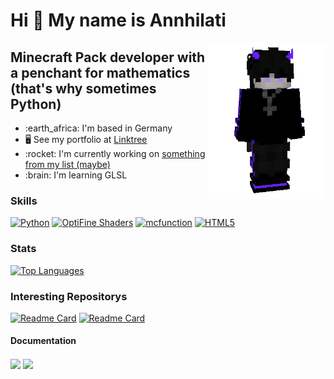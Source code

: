 <h1 align="left">Hi 👋 My name is Annhilati</h1>
<a href="https://github.com/annhilati/"><img align="right" height="250" src="https://raw.githubusercontent.com/annhilati/annhilati/main/Annhilati%20Minecraft%20Model.png" /></a>

Minecraft Pack developer with a penchant for mathematics <br> (that's why sometimes Python)
--------------------------------------------------------------------------------------


<ul>
    <li>:earth_africa: I'm based in Germany</li>
    <li>🖥️ See my portfolio at <a href="http://linktr.ee/annhilati">Linktree</a></li>
    <li>:rocket: I'm currently working on <a href="http://linktr.ee/annhilati">something from my list (maybe)</a></li>
    <li>:brain: I'm learning GLSL</li>
</ul>

<h3 align="left">Skills</h3>
<p align="left">
    <a href="https://www.python.org/" target="_blank" rel="noreferrer"><img src="https://raw.githubusercontent.com/danielcranney/readme-generator/main/public/icons/skills/python-colored.svg" width="36" height="36" alt="Python" /></a>
    <a href="https://github.com/sp614x/optifine/blob/master/OptiFineDoc/doc/shaders.txt" target="_blank" rel="noreferrer"><img src="https://strum355.gallerycdn.vsassets.io/extensions/strum355/vscode-mc-shader/0.9.9/1676220390105/Microsoft.VisualStudio.Services.Icons.Default" width="36" height="36" alt="OptiFine Shaders" /></a>
    <a href="https://minecraft.net" target="_blank" rel="noreferrer"><img src="https://arcensoth.gallerycdn.vsassets.io/extensions/arcensoth/language-mcfunction/0.18.0/1623524423579/Microsoft.VisualStudio.Services.Icons.Default" width="36" height="36" alt="mcfunction" /></a>
    <a href="https://developer.mozilla.org/en-US/docs/Glossary/HTML5" target="_blank" rel="noreferrer"><img src="https://raw.githubusercontent.com/danielcranney/readme-generator/main/public/icons/skills/html5-colored.svg" width="36" height="36" alt="HTML5" /></a>
</p>

### Stats
[![Top Languages](https://github-readme-stats.vercel.app/api/top-langs/?username=annhilati&layout=compact&theme=dark&bg_color=161928&title_color=ffffff&text_color=ffffff&border_color=2A2630&langs_count=8)](https://github.com/annhilati)

### Interesting Repositorys
[![Readme Card](https://github-readme-stats.vercel.app/api/pin/?username=annhilati&repo=servertools-datapack&theme=dark&bg_color=161928&title_color=ffffff&text_color=ffffff&border_color=2A2630&description_lines_count=3)](https://github.com/annhilati/servertools-datapack/)
[![Readme Card](https://github-readme-stats.vercel.app/api/pin/?username=annhilati&repo=meta-maltino&theme=dark&bg_color=161928&title_color=ffffff&text_color=ffffff&border_color=2A2630&description_lines_count=3)](https://github.com/annhilati/meta-maltino)

#### Documentation
<a href="https://github.com/annhilati/minecraft/"><img align="center" src="https://github-readme-stats.vercel.app/api/pin/?username=annhilati&repo=minecraft&theme=dark&bg_color=161928&title_color=ffffff&text_color=ffffff&border_color=2A2630&description_lines_count=3" /></a>
<a href="https://github.com/annhilati/minecraft-shader/"><img align="center" src="https://github-readme-stats.vercel.app/api/pin/?username=annhilati&repo=minecraft-shader&theme=dark&bg_color=161928&title_color=ffffff&text_color=ffffff&border_color=2A2630&description_lines_count=3" /></a>
<!-- <a href="https://github.com/annhilati/meta-maltino/wiki"><img height=120 align="center" src="https://github-readme-stats.vercel.app/api/pin/?username=annhilati&repo=meta-maltino&theme=dark&bg_color=161928&title_color=ffffff&text_color=ffffff&border_color=2A2630&description_lines_count=3" /></a> -->
